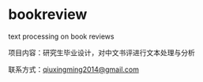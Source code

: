 # bookreview
text processing on book reviews

项目内容：研究生毕业设计，对中文书评进行文本处理与分析

联系方式：qiuxingming2014@gmail.com
